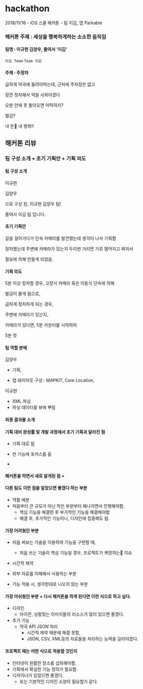 # hackathon

2018/11/16 - iOS 스쿨 해커톤 - 팀 이김, 앱 Parkable


### 해커톤 주제 : 세상을 행복하게하는 소소한 움직임

#### 팀명 : 이규현 김양우, 줄여서 '이김'

```이김 Team```
```Team 이김```
​          
#### 주제 : 주정차
급하게 약국에 들려야하는데, 근처에 주차장은 없고

잠깐 정차해서 약을 사와야겠다

오분 안에 못 돌아오면 어떡하지?

벌금?

내 돈💸 내 행복!!





## 해커톤 리뷰

### 팀 구성 소개 + 초기 기획안 + 기획 의도

#### 팀 구성 소개

이규현

김양우 

으로 구성 된, 이규현 김양우 팀!

줄여서 이김 팀 입니다.



#### 초기 기획안

길을 걸어가다가 단속 카메라를 발견했는데 생각이 나서 기획함

정차했는데 주변에 카메라가 있는지 두리번 거리면 가호 떨어지고 짜처서 

필요에 의해 만들게 되었음.



#### 기획 의도

5분 이상 정차할 경우, 고정식 카메라 혹은 이동식 단속에 의해

벌금이 물게 됨으로,

급하게 정차하게 되는 경우, 

주변에 카메라가 있는지,

카메라가 있다면, 5분 카운터를 시작하자

5분 컷





#### 팀 역할 분배

김양우 

- 기획, 

- 앱 레이아웃 구성 : MAPKIT, Core Location, 

이규현 

- XML 파싱
- 파싱 데이터를 뷰에 뿌림



#### 최종 결과물 소개



#### 기획 대비 완성률 및 개발 과정에서 초기 기획과 달라진 점

- 기획 대로 됨

- 한 기능에 포커스를 둠

- 

#### 해커톤을 하면서 새로 알게된 점 + 

#### 다른 팀도 이런 점을 알았으면 좋겠다 하는 부분

- 역활 배분
- 처음부터 큰 규모가 아닌 작은 부분부터 해나가면서 진행해야함.
  - 핵심 기능을 해결한 후 부가적인 기능을 해결해야함
  - 해결 후, 추가적인 기능이나, 디자인에 집중해도 됨.



#### 가장 어려웠던 부분

- 처음 써보는 기술을 이용하여 기능을 구현할 때,

  - 처음 쓰는 기술이 핵심 기능일 경우, 프로젝트가 폭망하는🤮 이슈

- 시간적 제약

- 외부 자료를 이해해서 사용하는 부분

- 기능 적용 시, 생각한대로 나오지 않는 부분


#### 가장 아쉬웠던 부분 + 다시 해커톤을 하게 된다면 이런 식으로 하고 싶다.

- 디자인
  - 아이콘, 상황맞는 이미지들의 리소스가 많이 있으면 좋겠다.
- 추가 기능
  - 약국 API JSON 처리
    - 시간적 제약 때문에 해결 못함, 
    - JSON, CSV, XML등의 자료들을 처리하는 능력을 길러야겠다.

#### 프로젝트 때는 어떤 식으로 적용할 것인지

- 인터넷이 원활한 장소를 섭외해야함.
- 기획에서 확실한 기능 정의가 필요함.
- 디자이너가 있었으면 좋겠다.
  - 또는 기본적인 디자인 소양이 필요할거 같다.
